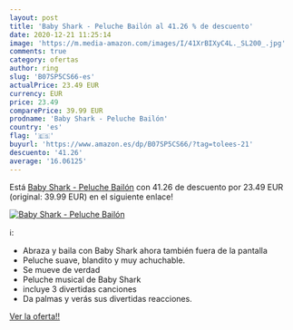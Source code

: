 ```yaml
---
layout: post
title: 'Baby Shark - Peluche Bailón al 41.26 % de descuento'
date: 2020-12-21 11:25:14
image: 'https://m.media-amazon.com/images/I/41XrBIXyC4L._SL200_.jpg'
comments: true
category: ofertas
author: ring
slug: 'B07SP5CS66-es'
actualPrice: 23.49 EUR
currency: EUR
price: 23.49
comparePrice: 39.99 EUR
prodname: 'Baby Shark - Peluche Bailón'
country: 'es'
flag: '🇪🇸'
buyurl: 'https://www.amazon.es/dp/B07SP5CS66/?tag=tolees-21'
descuento: '41.26'
average: '16.06125'
---
```


Está [Baby Shark - Peluche Bailón](https://www.amazon.es/dp/B07SP5CS66/?tag=tolees-21) con 41.26 de descuento por 23.49 EUR (original: 39.99 EUR) en el siguiente enlace!

[![Baby Shark - Peluche Bailón](https://m.media-amazon.com/images/I/41XrBIXyC4L._SL200_.jpg)](https://www.amazon.es/dp/B07SP5CS66/?tag=tolees-21)

ℹ️:

- Abraza y baila con Baby Shark ahora también fuera de la pantalla
- Peluche suave, blandito y muy achuchable.
- Se mueve de verdad
- Peluche musical de Baby Shark
- incluye 3 divertidas canciones
- Da palmas y verás sus divertidas reacciones.

[Ver la oferta!!](https://www.amazon.es/dp/B07SP5CS66/?tag=tolees-21)

